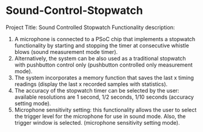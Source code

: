 # Sound-Control-Stopwatch
Project Title: Sound Controlled Stopwatch
Functionality description:
1. A microphone is connected to a PSoC chip that implements a stopwatch functionality by starting and stopping the timer at consecutive whistle blows (sound measurement mode timer).
2. Alternatively, the system can be also used as a traditional stopwatch with pushbutton control only (pushbutton controlled only measurement mode).
3. The system incorporates a memory function that saves the last x timing readings (display the last x recorded samples with statistics).
4. The accuracy of the stopwatch timer can be selected by the user: available resolutions are 1 second, 1/2 seconds, 1/10 seconds (accuracy setting mode).
5. Microphone sensitivity setting: this functionality allows the user to select the trigger level for the microphone for use in sound mode. Also, the trigger window is selected. (microphone sensitivity setting mode).
